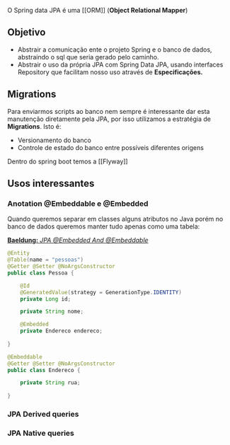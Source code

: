 O Spring data JPA é uma [[ORM]] (**Object Relational Mapper**)
## Objetivo

- Abstrair a comunicação ente o projeto Spring e o banco de dados, abstraindo o sql que seria gerado pelo caminho.
- Abstrair o uso da própria JPA com Spring Data JPA, usando interfaces Repository que facilitam nosso uso através de **Especificações.**
## Migrations

Para enviarmos  scripts ao banco nem sempre é interessante dar esta manutenção diretamente pela JPA, por isso utilizamos a estratégia de **Migrations**. Isto é: 

- Versionamento do banco
- Controle de estado do banco entre possíveis diferentes origens

Dentro do spring boot temos a [[Flyway]]

## Usos interessantes

### Anotation @Embeddable e @Embedded

Quando queremos separar em classes alguns atributos no Java porém no banco de dados queremos manter tudo apenas como uma tabela:

[**Baeldung:** *JPA @Embedded And @Embeddable*](https://www.baeldung.com/jpa-embedded-embeddable)

```java
@Entity
@Table(name = "pessoas")
@Getter @Setter @NoArgsConstructor
public class Pessoa {

	@Id
	@GeneratedValue(strategy = GenerationType.IDENTITY)
	private Long id;

	private String nome;

	@Embedded
	private Endereco endereco;
	
}
```

```java
@Embeddable
@Getter @Setter @NoArgsConstructor
public class Endereco {

	private String rua;
	
}
```

### JPA Derived queries

### JPA Native queries
